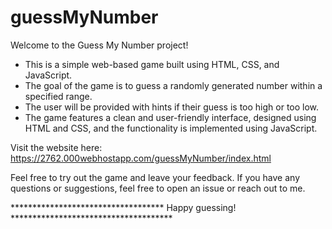 # guessMyNumber

Welcome to the Guess My Number project! 

* This is a simple web-based game built using HTML, CSS, and JavaScript. 
* The goal of the game is to guess a randomly generated number within a specified range. 
* The user will be provided with hints if their guess is too high or too low. 
* The game features a clean and user-friendly interface, designed using HTML and CSS, and the functionality is implemented using JavaScript. 

Visit the website here: https://2762.000webhostapp.com/guessMyNumber/index.html

Feel free to try out the game and leave your feedback. If you have any questions or suggestions, feel free to open an issue or reach out to me.

*********************************** Happy guessing! *************************************
